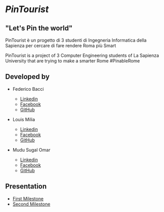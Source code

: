 # *PinTourist*

## "Let's Pin the world"

PinTourist è un progetto di 3 studenti di Ingegneria Informatica della Sapienza per cercare di fare rendere Roma più Smart

PinTourist is a project of 3 Computer Engineering students of La Sapienza University that are trying to make a smarter Rome #PinableRome




## Developed by
* Federico Bacci
  - [Linkedin](https://www.linkedin.com/in/federico-bacci/)
  - [Facebook](https://www.facebook.com/fedebyes)
  - [GitHub](https://www.github.com/fedebyes)

* Louis Milia
  - [Linkedin]()
  - [Facebook]()
  - [GitHub]()


* Mudu Sugal Omar
  - [Linkedin]()
  - [Facebook]()
  - [GitHub]()



## Presentation

* [First Milestone](https://drive.google.com/open?id=1Uy1xQyjApmCIZPV2sMe6Wvq33Y7s6lnZ32M3Yy4J8Rw)
* [Second Milestone](https://drive.google.com/open?id=14wFdmXoF2VwYPAEP60zykDP4mWmn4PiYbwMttXcLuNA)

